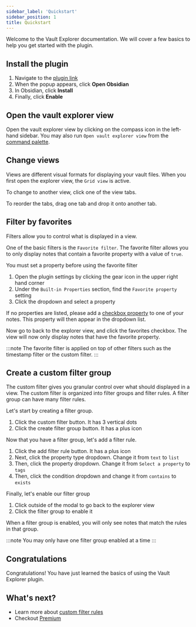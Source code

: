 ```yaml
---
sidebar_label: 'Quickstart'
sidebar_position: 1
title: Quickstart
---
```


Welcome to the Vault Explorer documentation. We will cover a few basics to help you get started with the plugin.

## Install the plugin

1. Navigate to the [plugin link](https://obsidian.md/plugins?id=vault-explorer)
2. When the popup appears, click **Open Obsidian**
3. In Obsidian, click **Install**
4. Finally, click **Enable**

## Open the vault explorer view

Open the vault explorer view by clicking on the compass icon in the left-hand sidebar. You may also run `Open vault explorer view` from the [command palette](https://help.obsidian.md/Plugins/Command+palette).

## Change views

Views are different visual formats for displaying your vault files. When you first open the explorer view, the `Grid view` is active.

To change to another view, click one of the view tabs.

To reorder the tabs, drag one tab and drop it onto another tab.

## Filter by favorites

Filters allow you to control what is displayed in a view.

One of the basic filters is the `Favorite filter`. The favorite filter allows you to only display notes that contain a favorite property with a value of `true`.

You must set a property before using the favorite filter

1. Open the plugin settings by clicking the gear icon in the upper right hand corner
2. Under the `Built-in Properties` section, find the `Favorite property` setting
3. Click the dropdown and select a property

If no properties are listed, please add a [checkbox property](https://help.obsidian.md/Editing+and+formatting/Properties) to one of your notes. This property will then appear in the dropdown list.

Now go to back to the explorer view, and click the favorites checkbox. The view will now only display notes that have the favorite property.

:::note
The favorite filter is applied on top of other filters such as the timestamp filter or the custom filter.
:::

## Create a custom filter group

The custom filter gives you granular control over what should displayed in a view. The custom filter is organized into filter groups and filter rules. A filter group can have many filter rules.

Let's start by creating a filter group.

1. Click the custom filter button. It has 3 vertical dots
2. Click the create filter group button. It has a plus icon

Now that you have a filter group, let's add a filter rule.

1. Click the add filter rule button. It has a plus icon
2. Next, click the property type dropdown. Change it from `text` to `list`
3. Then, click the property dropdown. Change it from `Select a property` to `tags`
4. Then, click the condition dropdown and change it from `contains` to `exists`

Finally, let's enable our filter group

1. Click outside of the modal to go back to the explorer view
2. Click the filter group to enable it

When a filter group is enabled, you will only see notes that match the rules in that group.

:::note
You may only have one filter group enabled at a time
:::

## Congratulations

Congratulations! You have just learned the basics of using the Vault Explorer plugin.

## What's next?
- Learn more about [custom filter rules](./filters/custom-filter#filter-rules)
- Checkout [Premium](./premium)